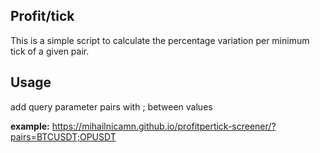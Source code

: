 ## Profit/tick

This is a simple script to calculate the percentage variation per minimum tick of a given pair.

## Usage
add query parameter pairs with ; between values

**example:** https://mihailnicamn.github.io/profitpertick-screener/?pairs=BTCUSDT;OPUSDT 
